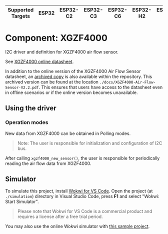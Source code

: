| Supported Targets | ESP32 | ESP32-C2 | ESP32-C3 | ESP32-C6 | ESP32-H2 | ESP32-S2 | ESP32-S3 |
| ----------------- | ----- | -------- | -------- | -------- | -------- | -------- | -------- |

# Component: XGZF4000
I2C driver and definition for XGZF4000 air flow sensor.

See [XGZF4000 online datasheet](https://cfsensor.com/wp-content/uploads/2022/11/XGZF4000-Air-Flow-Sensor-V2.2.pdf).

In addition to the online version of the XGZF4000 Air Flow Sensor datasheet, an [archived copy](/docs/XGZF4000-Air-Flow-Sensor-V2.2.pdf) is also available within the repository. This archived version can be found at the location `./docs/XGZF4000-Air-Flow-Sensor-V2.2.pdf`. This ensures that users have access to the datasheet even in offline scenarios or if the online version becomes unavailable.

## Using the driver

### Operation modes
New data from XGZF4000 can be obtained in Polling modes.

> Note: The user is responsible for initialization and configuration of I2C bus.

After calling `xgzf4000_new_sensor()`, the user is responsible for periodically reading the air flow data from XGZF4000.

## Simulator

To simulate this project, install [Wokwi for VS Code](https://marketplace.visualstudio.com/items?itemName=wokwi.wokwi-vscode). Open the project (at `./simulation`) directory in Visual Studio Code, press **F1** and select "Wokwi: Start Simulator".

> Please note that Wokwi for VS Code is a commercial product and requires a license after a free trial period.

You may also use the online Wokwi simulator with [this sample project](https://wokwi.com/projects/385249858064235521).
